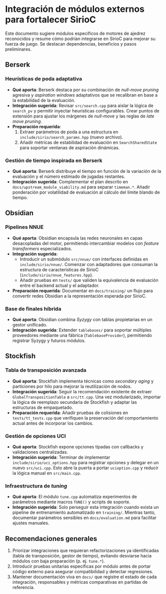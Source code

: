 # Integración de módulos externos para fortalecer SirioC

Este documento sugiere módulos específicos de motores de ajedrez reconocidos y resume cómo podrían integrarse en SirioC para mejorar su fuerza de juego. Se destacan dependencias, beneficios y pasos preliminares.

## Berserk

### Heurísticas de poda adaptativa
- **Qué aporta**: Berserk destaca por su combinación de *null-move pruning* agresiva y *aspiration windows* adaptativos que se recalibran en base a la estabilidad de la evaluación.
- **Integración sugerida**: Revisar `src/search.cpp` para aislar la lógica de `search_pv` y permitir inyectar heurísticas configurables. Crear puntos de extensión para ajustar los márgenes de *null-move* y las reglas de *late move pruning*.
- **Preparación requerida**:
  1. Extraer parámetros de poda a una estructura en `include/sirio/search_params.hpp` (nuevo archivo).
  2. Añadir métricas de estabilidad de evaluación en `SearchSharedState` para soportar ventanas de aspiración dinámicas.

### Gestión de tiempo inspirada en Berserk
- **Qué aporta**: Berserk distribuye el tiempo en función de la variación de la evaluación y el número estimado de jugadas restantes.
- **Integración sugerida**: Complementar el plan descrito en `docs/upstream_module_viability.md` para separar `timeman.*`. Añadir ponderación por volatilidad de evaluación al cálculo del límite blando de tiempo.

## Obsidian

### Pipelines NNUE
- **Qué aporta**: Obsidian encapsula las redes neuronales en capas desacopladas del motor, permitiendo intercambiar modelos con *feature transformers* especializados.
- **Integración sugerida**:
  - Introducir un submódulo `src/nnue/` con interfaces definidas en `include/sirio/nnue/`. Comenzar con adaptadores que consuman la estructura de características de SirioC (`include/sirio/nnue_features.hpp`).
  - Añadir pruebas en `tests/` que validen la equivalencia de evaluación entre el backend actual y el adaptador.
- **Preparación requerida**: Documentar en `docs/training/` un flujo para convertir redes Obsidian a la representación esperada por SirioC.

### Base de finales híbrida
- **Qué aporta**: Obsidian combina *Syzygy* con tablas propietarias en un gestor unificado.
- **Integración sugerida**: Extender `tablebases/` para soportar múltiples proveedores mediante una fábrica (`TablebaseProvider`), permitiendo registrar Syzygy y futuros módulos.

## Stockfish

### Tabla de transposición avanzada
- **Qué aporta**: Stockfish implementa técnicas como *secondary aging* y particiones por hilo para mejorar la reutilización de nodos.
- **Integración sugerida**: Seguir la recomendación existente de extraer `GlobalTranspositionTable` a `src/tt.cpp`. Una vez modularizado, importar la lógica de reemplazo secundaria de Stockfish y adaptar las estructuras de empaquetado.
- **Preparación requerida**: Añadir pruebas de colisiones en `tests/tt_tests.cpp` que verifiquen la preservación del comportamiento actual antes de incorporar los cambios.

### Gestión de opciones UCI
- **Qué aporta**: Stockfish expone opciones tipadas con callbacks y validaciones centralizadas.
- **Integración sugerida**: Terminar de implementar `include/sirio/uci_options.hpp` para registrar opciones y delegar en un nuevo `src/uci.cpp`. Esto abre la puerta a portar `ucioption.cpp` y reducir la lógica manual en `src/main.cpp`.

### Infraestructura de *tuning*
- **Qué aporta**: El módulo `tune.cpp` automatiza experimentos de parámetros mediante macros `TUNE()` y scripts de soporte.
- **Integración sugerida**: Solo perseguir esta integración cuando exista un pipeline de entrenamiento automatizado en `training/`. Mientras tanto, documentar parámetros sensibles en `docs/evaluation.md` para facilitar ajustes manuales.

## Recomendaciones generales
1. Priorizar integraciones que requieran refactorizaciones ya identificadas (tabla de transposición, gestor de tiempo), evitando desviarse hacia módulos con baja preparación (p. ej. `tune.*`).
2. Introducir pruebas unitarias específicas por módulo antes de portar código externo para asegurar compatibilidad y detectar regresiones.
3. Mantener documentación viva en `docs/` que registre el estado de cada integración, responsables y métricas comparativas en partidas de referencia.

